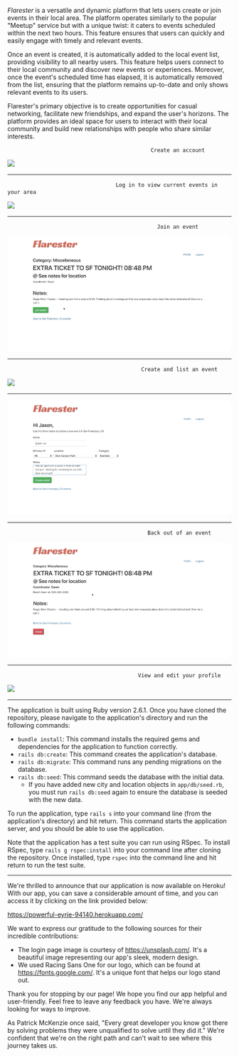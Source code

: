 *Flarester* is a versatile and dynamic platform that lets users create or join events in their local area. The platform operates similarly to the popular "Meetup" service but with a unique twist: it caters to events scheduled within the next two hours. This feature ensures that users can quickly and easily engage with timely and relevant events.

Once an event is created, it is automatically added to the local event list, providing visibility to all nearby users. This feature helps users connect to their local community and discover new events or experiences. Moreover, once the event's scheduled time has elapsed, it is automatically removed from the list, ensuring that the platform remains up-to-date and only shows relevant events to its users.

Flarester's primary objective is to create opportunities for casual networking, facilitate new friendships, and expand the user's horizons. The platform provides an ideal space for users to interact with their local community and build new relationships with people who share similar interests.

                                                 Create an account
                                                  
![](eventFlare_create.gif)

-----------------------------------------------------------------------------------------------------------------------------------

                                      Log in to view current events in your area
                                                       
![](eventFlare_loginAndView.gif)

-----------------------------------------------------------------------------------------------------------------------------------

                                                   Join an event
                                                   
![](eventFlare_joinEvent.gif)  

-----------------------------------------------------------------------------------------------------------------------------------

                                              Create and list an event
                                              
![](eventFlare_createYourOwnEvent.gif)

-----------------------------------------------------------------------------------------------------------------------------------

![](eventFlare_seeYourEvent.gif)

-----------------------------------------------------------------------------------------------------------------------------------

                                                Back out of an event
                                                
![](eventFlare_backOut.gif)

-----------------------------------------------------------------------------------------------------------------------------------

                                             View and edit your profile
                                             
![](eventFlare_viewEditProfile.gif)

-----------------------------------------------------------------------------------------------------------------------------------

The application is built using Ruby version 2.6.1. Once you have cloned the repository, please navigate to the application's directory and run the following commands:

- `bundle install`: This command installs the required gems and dependencies for the application to function correctly.
- `rails db:create`: This command creates the application's database.
- `rails db:migrate`: This command runs any pending migrations on the database.
- `rails db:seed`: This command seeds the database with the initial data.
  - If you have added new city and location objects in `app/db/seed.rb`, you must run `rails db:seed` again to ensure the database is seeded with the new data.

To run the application, type `rails s` into your command line (from the application's directory) and hit return. This command starts the application server, and you should be able to use the application.

Note that the application has a test suite you can run using RSpec. To install RSpec, type `rails g rspec:install` into your command line after cloning the repository. Once installed, type `rspec` into the command line and hit return to run the test suite.


-----------------------------------------------------------------------------------------------------------------------

We're thrilled to announce that our application is now available on Heroku! With our app, you can save a considerable amount of time, and you can access it by clicking on the link provided below:

https://powerful-eyrie-94140.herokuapp.com/

We want to express our gratitude to the following sources for their incredible contributions:

- The login page image is courtesy of https://unsplash.com/. It's a beautiful image representing our app's sleek, modern design.
- We used Racing Sans One for our logo, which can be found at https://fonts.google.com/. It's a unique font that helps our logo stand out.

Thank you for stopping by our page! We hope you find our app helpful and user-friendly. Feel free to leave any feedback you have. We're always looking for ways to improve.

As Patrick McKenzie once said, "Every great developer you know got there by solving problems they were unqualified to solve until they did it." We're confident that we're on the right path and can't wait to see where this journey takes us.
